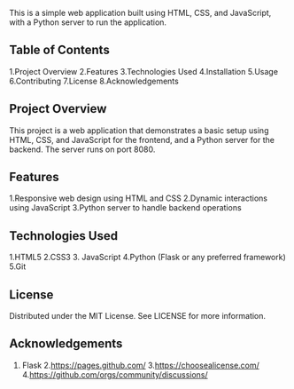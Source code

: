
This is a simple web application built using HTML, CSS, and JavaScript, with a Python server to run the application.

## Table of Contents

1.Project Overview
2.Features
3.Technologies Used
4.Installation
5.Usage
6.Contributing
7.License
8.Acknowledgements

## Project Overview
This project is a web application that demonstrates a basic setup using HTML, CSS, and JavaScript for the frontend, and a Python server for the backend. The server runs on port 8080.

## Features
1.Responsive web design using HTML and CSS
2.Dynamic interactions using JavaScript
3.Python server to handle backend operations

## Technologies Used
1.HTML5
2.CSS3
3. JavaScript
4.Python (Flask or any preferred framework)
5.Git


## License
Distributed under the MIT License. See LICENSE for more information.

## Acknowledgements
1. Flask
2.https://pages.github.com/
3.https://choosealicense.com/
4.https://github.com/orgs/community/discussions/
